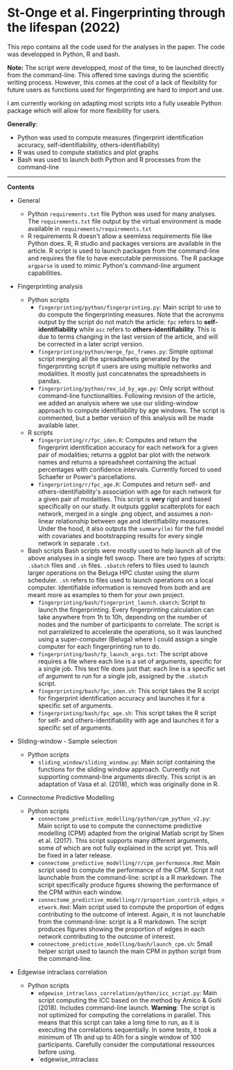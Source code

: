 # St-Onge et al. Fingerprinting through the lifespan (2022)

This repo contains all the code used for the analyses in the paper. The code was developped in Python, R and bash.

**Note:** The script were developped, most of the time, to be launched directly from the command-line. This offered time savings during the scientific writing process. However, this comes at the cost of a lack of flexibility for future users as functions used for fingerprinting are hard to import and use.

I am currently working on adapting most scripts into a fully useable Python package which will allow for more flexibility for users. 

**Generally**:
- Python was used to compute measures (fingerprint identification accuracy, self-identifiability, others-identifiability)
- R was used to compute statistics and plot graphs
- Bash was used to launch both Python and R processes from the command-line

----
**Contents**
- General
    - Python `requirements.txt` file
    Python was used for many analyses. The `requirements.txt` file output by the virtual
    environment is made available in `requirements/requirements.txt`
    - R requirements
    R doesn't allow a seemless requirements file like Python does. R, R studio and packages versions are available in the article.
    R script is used to launch packages from the command-line and requires the file to have executable permissions. The R package `argparse` is used to mimic Python's command-line argument capabilities.

- Fingerprinting analysis
    - Python scripts
        - `fingerprinting/python/fingerprinting.py`: Main script to use to do compute the fingerprinting measures. Note that the acronyms output by the script do not match the article: `fpc` refers to **self-identifiability** while `asc` refers to **others-identifiability**. This is due to terms changing in the last version of the article, and will be corrected in a later script version.
        - `fingerprinting/python/merge_fpc_frames.py`: Simple optional script merging all the spreadsheets generated by the fingerprinting script if users are using multiple networks and modalities. It mostly just concatenates the spreadsheets in pandas.
        - `fingerprinting/python/rev_id_by_age.py`: Only script without command-line functionalities. Following revision of the article, we added an analysis where we use our sliding-window approach to compute identifiability by age windows. The script is commented, but a better version of this analysis will be made available later.
    - R scripts
        - `fingerprinting/r/fpc_iden.R`: Computes and return the fingerprint identification accuracy for each network for a given pair of modalities; returns a ggplot bar plot with the network names and returns a spreadsheet containing the actual percentages with confidence intervals. Currently forced to used Schaefer or Power's parcellations.
        - `fingerprinting/r/fpc_age.R`: Computes and return self- and others-identifiability's association with age for each network for a given pair of modalities. This script is **very** rigid and based specifically on our study. It outputs ggplot scatterplots for each network, merged in a single .png object, and assumes a non-linear relationship between age and identifiability measures. Under the hood, it also outputs the `summary(lm)` for the full model with covariates and bootstrapping results for every single network in separate `.txt`. 
    - Bash scripts
        Bash scripts were mostly used to help launch all of the above analyses in a single fell swoop. There are two types of scripts: `.sbatch` files and `.sh` files. `.sbatch` refers to files used to launch larger operations on the Beluga HPC cluster using the slurm scheduler. `.sh` refers to files used to launch operations on a local computer. Identifiable information is removed from both and are meant more as examples to them for your own project.
        - `fingerprinting/bash/fingerprint_launch.sbatch`: Script to launch the fingerprinting. Every fingerprinting calculation can take anywhere from 1h to 10h, depending on the number of nodes and the number of participants to correlate. The script is not parralelized to accelerate the operations, so it was launched using a super-computer (Beluga) where I could assign a single computer for each fingerprinting run to do. 
        - `fingerprinting/bash/fp_launch_args.txt`: The script above requires a file where each line is a set of arguments, specific for a single job. This text file does just that: each line is a specific set of argument to run for a single job, assigned by the `.sbatch` script.
        - `fingerprinting/bash/fpc_iden.sh`: This script takes the R script for fingerprint identification accuracy and launches it for a specific set of arguments.
        - `fingerprinting/bash/fpc_age.sh`: This script takes the R script for self- and others-identifiability with age and launches it for a specific set of arguments.

- Sliding-window - Sample selection
    - Python scripts
        - `sliding_window/sliding_window.py`: Main script containing the functions for the sliding window approach. Currently not supporting command-line arguments directly. This script is an adaptation of Vasa et al. (2018), which was originally done in R.

- Connectome Predictive Modelling
    - Python scripts
        - `connectome_predictive_modelling/python/cpm_python_v2.py`: Main script to use to compute the connectome predictive modelling (CPM) adapted from the original Matlab script by Shen et al. (2017). This script supports many different arguments, some of which are not fully explained in the script yet. This will be fixed in a later release.
        - `connectome_predictive_modelling/r/cpm_performance.Rmd`: Main script used to compute the performance of the CPM. Script it not launchable from the command-line: script is a R markdown. The script specifically produce figures showing the performance of the CPM within each window.
        - `connectome_predictive_modelling/r/proportion_contrib_edges_network.Rmd`: Main script used to compute the proportion of edges contributing to the outcome of interest. Again, it is not launchable from the command-line: script is a R markdown. The script produces figures showing the proportion of edges in each network contributing to the outcome of interest.
        - `connectome_predictive_modelling/bash/launch_cpm.sh`: Small helper script used to launch the main CPM in python script from the command-line.

- Edgewise intraclass correlation
    - Python scripts
        - `edgewise_intraclass_correlation/python/icc_script.py`: Main script computing the ICC based on the method by Amico & Goñi (2018). Includes command-line launch. **Warning**: The script is not optimized for computing the correlations in parallel. This means that this script can take a long time to run, as it is executing the correlations sequentially. In some tests, it took a minimum of 11h and up to 40h for a single window of 100 participants. Carefully consider the computational ressources before using.
        - `edgewise_intraclass